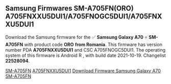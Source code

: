 <h2>Samsung Firmwares SM-A705FN(ORO) A705FNXXU5DUI1/A705FNOGC5DUI1/A705FNXXU5DUI1</h2>
Download the Samsung firmware for the ✅ <strong>Samsung Galaxy A70 </strong> ⭐ <strong>SM-A705FN</strong> with product code <strong>ORO</strong> <strong> from Romania</strong>. This firmware has version number PDA <strong>A705FNXXU5DUI1</strong> and CSC A705FNOGC5DUI1. The operating system of this firmware is Android R , with build date 2021-10-19. Changelist <strong>22528094</strong>.


[SM-A705FN](https://samfirm.shop/samsung/model/SM-A705FN)
[A705FNXXU5DUI1](https://samfirm.shop/samsung/pda/A705FNXXU5DUI1)
[Download Firmware Samsung Galaxy A70 SM-A705FN](https://samfirm.shop/samsung/firmware/466971)

